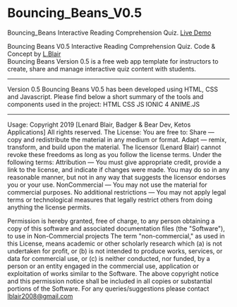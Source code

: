 # Bouncing_Beans_V0.5
Bouncing_Beans Interactive Reading Comprehension Quiz.
<a href="http://bit.ly/BouncingBeans_demo1">Live Demo</a>

Bouncing Beans V0.5
Interactive Reading Comprehension Quiz.
Code & Concept by <a href="bit.ly/lblair_dev">L.Blair</a>  
Bouncing Beans Version 0.5 is a free web app template for instructors to create, share and manage interactive quiz content with students.
_______
Version 0.5
Bouncing Beans V0.5 has been developed using HTML, CSS and Javascript. 
Please find below a short summary of the tools and components used in the project:
HTML 
CSS 
JS
IONIC 4
ANIME.JS
_______
Usage:
Copyright 2019 [Lenard Blair, Badger & Bear Dev, Ketos Applications] All rights reserved.
The License:
You are free to: Share — copy and redistribute the material in any medium or format. Adapt — remix, transform, and build upon the material. The licensor (Lenard Blair) cannot revoke these freedoms as long as you follow the license terms.
Under the following terms: Attribution — You must give appropriate credit, provide a link to the license, and indicate if changes were made. You may do so in any reasonable manner, but not in any way that suggests the licensor endorses you or your use. NonCommercial — You may not use the material for commercial purposes. No additional restrictions — You may not apply legal terms or technological measures that legally restrict others from doing anything the license permits. 

Permission is hereby granted, free of charge, to any person obtaining a copy of this software and associated documentation files (the "Software"), to use in Non-Commercial projects
The term "non-commercial," as used in this License, means academic or other scholarly research which (a) is not undertaken for profit, or (b) is not intended to produce works, services, or data for commercial use, or (c) is neither conducted, nor funded, by a person or an entity engaged in the commercial use, application or exploitation of works similar to the Software.
The above copyright notice and this permission notice shall be included in all copies or substantial portions of the Software. For any queries/suggestions please contact lblair2008@gmail.com



